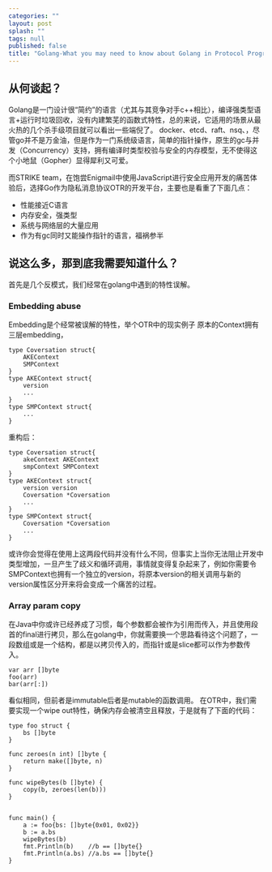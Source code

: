 ```yaml
---
categories: ""
layout: post
splash: ""
tags: null
published: false
title: "Golang-What you may need to know about Golang in Protocol Programming"
---
```


## 从何谈起？

Golang是一门设计很“简约”的语言（尤其与其竞争对手c++相比），编译强类型语言+运行时垃圾回收，没有内建繁芜的函数式特性，总的来说，它适用的场景从最火热的几个杀手级项目就可以看出一些端倪了。
docker、etcd、raft、nsq、，尽管go并不是万金油，但是作为一门系统级语言，简单的指针操作，原生的gc与并发（Concurrency）支持，拥有编译时类型校验与安全的内存模型，无不使得这个小地鼠（Gopher）显得犀利又可爱。

而STRIKE team，在饱尝Enigmail中使用JavaScript进行安全应用开发的痛苦体验后，选择Go作为隐私消息协议OTR的开发平台，主要也是看重了下面几点：
- 性能接近C语言
- 内存安全，强类型
- 系统与网络层的大量应用
- 作为有gc同时又能操作指针的语言，福祸参半

## 说这么多，那到底我需要知道什么？

首先是几个反模式，我们经常在golang中遇到的特性误解。

### Embedding abuse

Embedding是个经常被误解的特性，举个OTR中的现实例子
原本的Context拥有三层embedding，

```
type Coversation struct{
    AKEContext
    SMPContext
}
type AKEContext struct{
	version
    ...
}
type SMPContext struct{
	...
}
```

重构后：

```
type Coversation struct{
    akeContext AKEContext
    smpContext SMPContext
}
type AKEContext struct{
	version version
	Coversation *Coversation
    ...
}
type SMPContext struct{
	Coversation *Coversation
    ...
}
```

或许你会觉得在使用上这两段代码并没有什么不同，但事实上当你无法阻止开发中类型增加，一旦产生了歧义和循环调用，事情就变得复杂起来了，例如你需要令SMPContext也拥有一个独立的version，将原本version的相关调用与新的version属性区分开来将会变成一个痛苦的过程。

### Array param copy

在Java中你或许已经养成了习惯，每个参数都会被作为引用而传入，并且使用段首的final进行拷贝，那么在golang中，你就需要换一个思路看待这个问题了，一段数组或是一个结构，都是以拷贝传入的，而指针或是slice都可以作为参数传入。

```
var arr []byte
foo(arr)
bar(arr[:])
```

看似相同，但前者是immutable后者是mutable的函数调用。
在OTR中，我们需要实现一个wipe out特性，确保内存会被清空且释放，于是就有了下面的代码：

```
type foo struct {
    bs []byte
}

func zeroes(n int) []byte {
    return make([]byte, n)
}

func wipeBytes(b []byte) {
    copy(b, zeroes(len(b)))
}


func main() {
    a := foo{bs: []byte{0x01, 0x02}}
    b := a.bs
    wipeBytes(b)
    fmt.Println(b)    //b == []byte{}
    fmt.Println(a.bs) //a.bs == []byte{}
}
```

